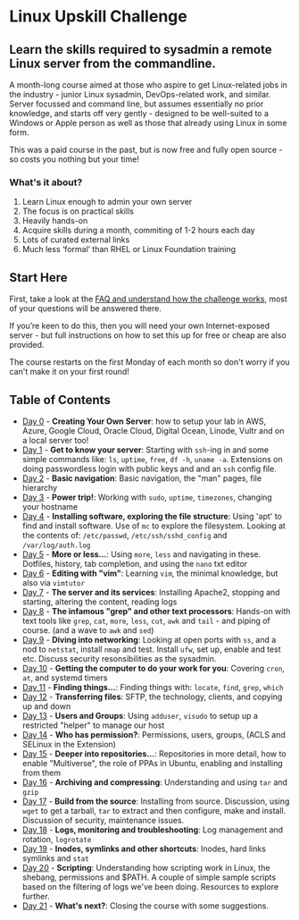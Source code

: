 # Linux Upskill Challenge
## Learn the skills required to sysadmin a remote Linux server from the commandline.


A month-long course aimed at those who aspire to get Linux-related jobs in the industry - junior Linux sysadmin, DevOps-related work, and similar. Server focussed and command line, but assumes essentially no prior knowledge, and starts off very gently - designed to be well-suited to a Windows or Apple person as well as those that already using Linux in some form.

This was a paid course in the past, but is now free and fully open source - so costs you nothing but your time!

### What's it about?

1. Learn Linux enough to admin your own server
2. The focus is on practical skills
3. Heavily hands-on
4. Acquire skills during a month, commiting of 1-2 hours each day
5. Lots of curated external links
6. Much less ‘formal’ than RHEL or Linux Foundation training

## Start Here

First, take a look at the [FAQ and understand how the challenge works](how-this-works.md), most of your questions will be answered there.

If you’re keen to do this, then you will need your own Internet-exposed server - but full instructions on how to set this up for free or cheap are also provided.

The course restarts on the first Monday of each month so don't worry if you can't make it on your first round!

## Table of Contents

* [Day 0](00.md) - **Creating Your Own Server**: how to setup your lab in AWS, Azure, Google Cloud, Oracle Cloud, Digital Ocean, Linode, Vultr and on a local server too!
* [Day 1](01.md) - **Get to know your server**: Starting with `ssh`-ing in and some simple commands like: `ls`, `uptime`, `free`, `df -h`, `uname -a`. Extensions on doing passwordless login with public keys and and an `ssh` config file.
* [Day 2](02.md) - **Basic navigation**: Basic navigation, the "man" pages, file hierarchy
* [Day 3](03.md) - **Power trip!**: Working with `sudo`, `uptime`, `timezones`, changing your hostname
* [Day 4](04.md) - **Installing software, exploring the file structure**: Using 'apt' to find and install software. Use of `mc` to explore the filesystem. Looking at the contents of: `/etc/passwd`, `/etc/ssh/sshd_config` and `/var/log/auth.log`
* [Day 5](05.md) - **More or less...**: Using `more`, `less` and navigating in these. Dotfiles, history, tab completion, and using the `nano` txt editor
* [Day 6](06.md) - **Editing with "vim"**: Learning `vim`, the minimal knowledge, but also via `vimtutor`
* [Day 7](07.md) - **The server and its services**: Installing Apache2, stopping and starting, altering the content, reading logs
* [Day 8](08.md) - **The infamous "grep" and other text processors**: Hands-on with text tools like `grep`, `cat`, `more`, `less`, `cut`, `awk` and `tail` - and piping of course. (and a wave to `awk` and `sed`)
* [Day 9](09.md) - **Diving into networking**: Looking at open ports with `ss`, and a nod to `netstat`, install `nmap` and test. Install `ufw`, set up, enable and test etc. Discuss security resonsibilities as the sysadmin.
* [Day 10](10.md) - **Getting the computer to do your work for you**: Covering `cron`, `at`, and systemd timers
* [Day 11](11.md) - **Finding things...**: Finding things with: `locate`, `find`, `grep`, `which`
* [Day 12](12.md) - **Transferring files**: SFTP, the technology, clients, and copying up and down
* [Day 13](13.md) - **Users and Groups**: Using `adduser`, `visudo` to setup up a restricted "helper" to manage our host
* [Day 14](14.md) - **Who has permission?**: Permissions, users, groups, (ACLS and SELinux in the Extension)
* [Day 15](15.md) - **Deeper into repositories...**: Repositories in more detail, how to enable "Multiverse", the role of PPAs in Ubuntu, enabling and installing from them
* [Day 16](16.md) - **Archiving and compressing**: Understanding and using `tar` and `gzip`
* [Day 17](17.md) - **Build from the source**: Installing from source. Discussion, using `wget` to get a tarball, `tar` to extract and then configure, make and install. Discussion of security, maintenance issues.
* [Day 18](18.md) - **Logs, monitoring and troubleshooting**: Log management and rotation, `logrotate`
* [Day 19](19.md) - **Inodes, symlinks and other shortcuts**: Inodes, hard links symlinks and `stat`
* [Day 20](20.md) - **Scripting**: Understanding how scripting work in Linux, the shebang, permissions and $PATH. A couple of simple sample scripts based on the filtering of logs we've been doing. Resources to explore further.
* [Day 21](21.md) - **What's next?**: Closing the course with some suggestions.
